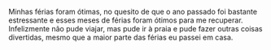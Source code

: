 Minhas férias foram ótimas, no quesito de que o ano passado foi bastante estressante e esses meses de férias foram ótimos para me recuperar. Infelizmente não pude viajar, mas pude ir à praia e pude fazer outras coisas divertidas, mesmo que a maior parte das férias eu passei em casa.